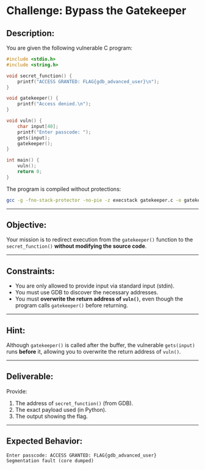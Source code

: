 # Challenge: Bypass the Gatekeeper

## Description:

You are given the following vulnerable C program:

```c
#include <stdio.h>
#include <string.h>

void secret_function() {
    printf("ACCESS GRANTED: FLAG{gdb_advanced_user}\n");
}

void gatekeeper() {
    printf("Access denied.\n");
}

void vuln() {
    char input[40];
    printf("Enter passcode: ");
    gets(input);
    gatekeeper();
}

int main() {
    vuln();
    return 0;
}
```

The program is compiled without protections:

```bash
gcc -g -fno-stack-protector -no-pie -z execstack gatekeeper.c -o gatekeeper
```

---

## Objective:

Your mission is to redirect execution from the `gatekeeper()` function to the `secret_function()` **without modifying the source code**.

---

## Constraints:

- You are only allowed to provide input via standard input (stdin).
- You must use GDB to discover the necessary addresses.
- You must **overwrite the return address of `vuln()`**, even though the program calls `gatekeeper()` before returning.

---

## Hint:

Although `gatekeeper()` is called after the buffer, the vulnerable `gets(input)` runs **before** it, allowing you to overwrite the return address of `vuln()`.

---

## Deliverable:

Provide:
1. The address of `secret_function()` (from GDB).
2. The exact payload used (in Python).
3. The output showing the flag.

---

## Expected Behavior:

```
Enter passcode: ACCESS GRANTED: FLAG{gdb_advanced_user}
Segmentation fault (core dumped)
```


